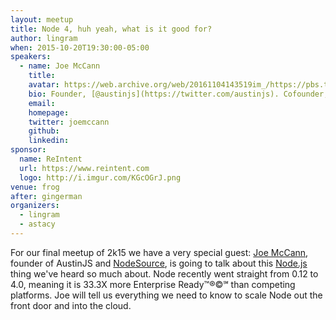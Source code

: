 ```yaml
---
layout: meetup
title: Node 4, huh yeah, what is it good for?
author: lingram
when: 2015-10-20T19:30:00-05:00
speakers:
  - name: Joe McCann
    title:
    avatar: https://web.archive.org/web/20161104143519im_/https://pbs.twimg.com/profile_images/646310956142751748/QEDs8WtN.jpg
    bio: Founder, [@austinjs](https://twitter.com/austinjs). Cofounder, CEO [@nodesource](https://twitter.com/nodesource). Rave Promoter.
    email:
    homepage:
    twitter: joemccann
    github:
    linkedin:
sponsor:
  name: ReIntent
  url: https://www.reintent.com
  logo: http://i.imgur.com/KGcOGrJ.png
venue: frog
after: gingerman
organizers:
  - lingram
  - astacy
---
```


For our final meetup of 2k15 we have a very special guest: [Joe McCann][], founder of AustinJS and [NodeSource][], is going to talk about this [Node.js][] thing we've heard so much about. Node recently went straight from 0.12 to 4.0, meaning it is 33.3X more Enterprise Ready&trade;&reg;&copy;&#8480; than competing platforms. Joe will tell us everything we need to know to scale Node out the front door and into the cloud.

[fixme]: http://www.badgerbadgerbadger.com/
[joe mccann]: https://twitter.com/joemccann
[nodesource]: https://nodesource.com/
[node.js]: https://iojs.org/en/
